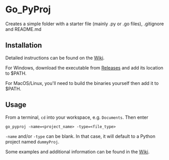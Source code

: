 # Go_PyProj
Creates a simple folder with a starter file (mainly .py or .go files), .gitignore and README.md

## Installation

Detailed instructions can be found on the [Wiki](https://github.com/oliverchen415/go_pyproj/wiki/Installation).

For Windows, download the executable from [Releases](https://github.com/oliverchen415/go_pyproj/releases) and add its location to $PATH. 

For MacOS/Linux, you'll need to build the binaries yourself then add it to $PATH.

## Usage
From a terminal, `cd` into your workspace, e.g. `Documents`. Then enter
```
go_pyproj -name=<project_name> -type=<file_type>
```

`-name` and/or `-type` can be blank. In that case, it will default to a Python project named `dummyProj`.

Some examples and additional information can be found in the [Wiki](https://github.com/oliverchen415/go_pyproj/wiki/Usage).

